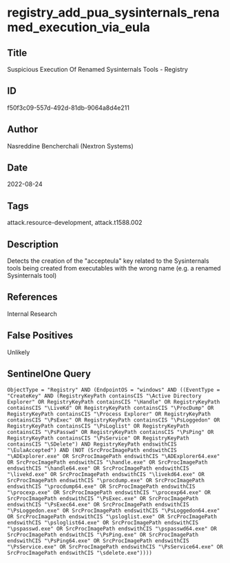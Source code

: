 # registry_add_pua_sysinternals_renamed_execution_via_eula

## Title
Suspicious Execution Of Renamed Sysinternals Tools - Registry

## ID
f50f3c09-557d-492d-81db-9064a8d4e211

## Author
Nasreddine Bencherchali (Nextron Systems)

## Date
2022-08-24

## Tags
attack.resource-development, attack.t1588.002

## Description
Detects the creation of the "accepteula" key related to the Sysinternals tools being created from executables with the wrong name (e.g. a renamed Sysinternals tool)

## References
Internal Research

## False Positives
Unlikely

## SentinelOne Query
```
ObjectType = "Registry" AND (EndpointOS = "windows" AND ((EventType = "CreateKey" AND (RegistryKeyPath containsCIS "\Active Directory Explorer" OR RegistryKeyPath containsCIS "\Handle" OR RegistryKeyPath containsCIS "\LiveKd" OR RegistryKeyPath containsCIS "\ProcDump" OR RegistryKeyPath containsCIS "\Process Explorer" OR RegistryKeyPath containsCIS "\PsExec" OR RegistryKeyPath containsCIS "\PsLoggedon" OR RegistryKeyPath containsCIS "\PsLoglist" OR RegistryKeyPath containsCIS "\PsPasswd" OR RegistryKeyPath containsCIS "\PsPing" OR RegistryKeyPath containsCIS "\PsService" OR RegistryKeyPath containsCIS "\SDelete") AND RegistryKeyPath endswithCIS "\EulaAccepted") AND (NOT (SrcProcImagePath endswithCIS "\ADExplorer.exe" OR SrcProcImagePath endswithCIS "\ADExplorer64.exe" OR SrcProcImagePath endswithCIS "\handle.exe" OR SrcProcImagePath endswithCIS "\handle64.exe" OR SrcProcImagePath endswithCIS "\livekd.exe" OR SrcProcImagePath endswithCIS "\livekd64.exe" OR SrcProcImagePath endswithCIS "\procdump.exe" OR SrcProcImagePath endswithCIS "\procdump64.exe" OR SrcProcImagePath endswithCIS "\procexp.exe" OR SrcProcImagePath endswithCIS "\procexp64.exe" OR SrcProcImagePath endswithCIS "\PsExec.exe" OR SrcProcImagePath endswithCIS "\PsExec64.exe" OR SrcProcImagePath endswithCIS "\PsLoggedon.exe" OR SrcProcImagePath endswithCIS "\PsLoggedon64.exe" OR SrcProcImagePath endswithCIS "\psloglist.exe" OR SrcProcImagePath endswithCIS "\psloglist64.exe" OR SrcProcImagePath endswithCIS "\pspasswd.exe" OR SrcProcImagePath endswithCIS "\pspasswd64.exe" OR SrcProcImagePath endswithCIS "\PsPing.exe" OR SrcProcImagePath endswithCIS "\PsPing64.exe" OR SrcProcImagePath endswithCIS "\PsService.exe" OR SrcProcImagePath endswithCIS "\PsService64.exe" OR SrcProcImagePath endswithCIS "\sdelete.exe"))))

```